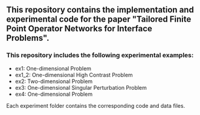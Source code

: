 ## This repository contains the implementation and experimental code for the paper "Tailored Finite Point Operator Networks for Interface Problems".

###  This repository includes the following experimental examples:
- ex1: One-dimensional Problem
- ex1_2: One-dimensional High Contrast Problem
- ex2: Two-dimensional Problem
- ex3: One-dimensional Singular Perturbation Problem
- ex4: One-dimensional Problem

Each experiment folder contains the corresponding code and data files. 

